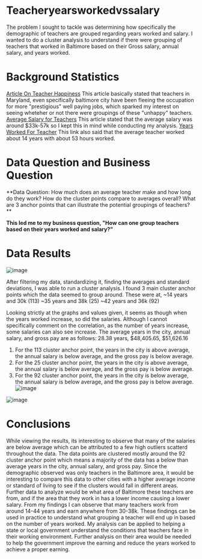 # Teacheryearsworkedvssalary
The problem I sought to tackle was determining how specifically the demographic of teachers are grouped regarding years worked and salary. I wanted to do a cluster analysis to understand if there were grouping of teachers that worked in Baltimore based on their Gross salary, annual salary, and years worked.

# Background Statistics
[Article On Teacher Happiness](https://www.baltimoresun.com/education/bs-md-teacher-turnover-20190903-fk72wh2w4vbcfiyxwprhdxzvzy-story.html)
This article basically stated that teachers in Maryland, even specifically baltimore city have been fleeing the occupation for more "prestigious" well paying jobs, which sparked my interest on seeing wheteher or not there were groupings of these "unhappy" teachers. 
[Average Salary for Teachers](https://www.glassdoor.com/Salaries/baltimore-teacher-salary-SRCH_IL.0,9_IM63_KO10,17.htm)
This article stated that the average salary was around $33k-57k so I kept this in mind while conducting my analysis. 
[Years Worked For Teacher](https://www.nea.org/advocating-for-change/new-from-nea/who-average-us-teacher)
This link also said that the average teacher worked about 14 years with about 53 hours worked.
# Data Question and Business Question
**Data Question: How much does an average teacher make and how long do they work?
How do the cluster points compare to averages overall?
What are 3 anchor points that can illustrate the potential groupings of teachers?
**

**This led me to my business question, "How can one group teachers based on their years worked and salary?"**

# Data Results
![image](https://user-images.githubusercontent.com/78445017/111937758-d05aa780-8a9e-11eb-99f9-16bb4a2d5a61.png)

After filtering my data, standardizing it, finding the averages and standard deviations, I was able to run a cluster analysis. I found 3 main cluster anchor points which the data seemed to group around. These were at,
~14 years and 30k (113)
~35 years and 38k (25)
~42 years and 36k (92)

Looking strictly at the graphs and values given, it seems as though when the years worked increase, so did the salaries. Although I cannot specifically comment on the correlation, as the number of years increase, some salaries can also see increase. The average years in the city, annual salary, and gross pay are as follows:
28.38 years, $48,405.65, $51,626.16



1. For the 113 cluster anchor point, the years in the city is above average, the annual salary is below average, and the gross pay is below average.
2. For the 25 cluster anchor point, the years in the city is above average, the annual salary is below average, and the gross pay is below average.
3. For the 92 cluster anchor point, the years in the city is below average, the annual salary is below average, and the gross pay is below average. 
![image](https://user-images.githubusercontent.com/78445017/111937956-4828d200-8a9f-11eb-95d0-d0c8a2615547.png)

![image](https://user-images.githubusercontent.com/78445017/111937874-20d20500-8a9f-11eb-979d-77c2631b8bb3.png)

# Conclusions
While viewing the results, its interesting to observe that many of the salaries are below average which can be attributed to a few high outliers scatterd throughout the data. The data points are clustered mostly around the 92 cluster anchor point which means a majority of the data has a below than average years in the city, annual salary, and gross pay. Since the demographic observed was only teachers in the Baltimore area, it would be interesting to compare this data to other cities with a higher average income or standard of living to see if the clusters would fall in different areas. Further data to analyze would be what area of Baltimore these teachers are from, and if the area that they work in has a lower income causing a lower salary. 
From my findings I can observe that many teachers work from around 14-44 years and earn anywhere from 30-38k. These findings can be used in practice to understand what grouping a teacher will end up in based on the number of years worked. My analysis can be applied to helping a state or local government understand the conditions that teachers face in their working environment. Further analysis on their area would be needed to help the government improve the earning and reduce the years worked to achieve a proper earning.
